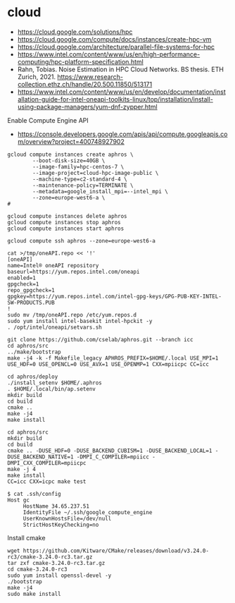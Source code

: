 # cloud

- https://cloud.google.com/solutions/hpc
- https://cloud.google.com/compute/docs/instances/create-hpc-vm
- https://cloud.google.com/architecture/parallel-file-systems-for-hpc
- https://www.intel.com/content/www/us/en/high-performance-computing/hpc-platform-specification.html
- Rahn, Tobias. Noise Estimation in HPC Cloud Networks. BS thesis. ETH Zurich, 2021.
  https://www.research-collection.ethz.ch/handle/20.500.11850/513171
- https://www.intel.com/content/www/us/en/develop/documentation/installation-guide-for-intel-oneapi-toolkits-linux/top/installation/install-using-package-managers/yum-dnf-zypper.html

Enable Compute Engine API
- https://console.developers.google.com/apis/api/compute.googleapis.com/overview?project=400748927902

```
gcloud compute instances create aphros \
        --boot-disk-size=40GB \
        --image-family=hpc-centos-7 \
        --image-project=cloud-hpc-image-public \
        --machine-type=c2-standard-4 \
        --maintenance-policy=TERMINATE \
        --metadata=google_install_mpi=--intel_mpi \
        --zone=europe-west6-a \
#
```

```
gcloud compute instances delete aphros
gcloud compute instances stop aphros
gcloud compute instances start aphros
```

```
gcloud compute ssh aphros --zone=europe-west6-a
```

```
cat >/tmp/oneAPI.repo << '!'
[oneAPI]
name=Intel® oneAPI repository
baseurl=https://yum.repos.intel.com/oneapi
enabled=1
gpgcheck=1
repo_gpgcheck=1
gpgkey=https://yum.repos.intel.com/intel-gpg-keys/GPG-PUB-KEY-INTEL-SW-PRODUCTS.PUB
!
sudo mv /tmp/oneAPI.repo /etc/yum.repos.d
sudo yum install intel-basekit intel-hpckit -y
. /opt/intel/oneapi/setvars.sh
```

```
git clone https://github.com/cselab/aphros.git --branch icc
cd aphros/src
../make/bootstrap
make -j4 -k -f Makefile_legacy APHROS_PREFIX=$HOME/.local USE_MPI=1 USE_HDF=0 USE_OPENCL=0 USE_AVX=1 USE_OPENMP=1 CXX=mpiicpc CC=icc
```

```
cd aphros/deploy
./install_setenv $HOME/.aphros
. $HOME/.local/bin/ap.setenv
mkdir build
cd build
cmake ..
make -j4
make install
```

```
cd aphros/src
mkdir build
cd build
cmake .. -DUSE_HDF=0 -DUSE_BACKEND_CUBISM=1 -DUSE_BACKEND_LOCAL=1 -DUSE_BACKEND_NATIVE=1 -DMPI_C_COMPILER=mpiicc -DMPI_CXX_COMPILER=mpiicpc
make -j 4
make install
CC=icc CXX=icpc make test
```

```
$ cat .ssh/config
Host gc
     HostName 34.65.237.51
     IdentityFile ~/.ssh/google_compute_engine
     UserKnownHostsFile=/dev/null
     StrictHostKeyChecking=no
```

Install cmake
```
wget https://github.com/Kitware/CMake/releases/download/v3.24.0-rc3/cmake-3.24.0-rc3.tar.gz
tar zxf cmake-3.24.0-rc3.tar.gz
cd cmake-3.24.0-rc3
sudo yum install openssl-devel -y
./bootstrap
make -j4
sudo make install
```
